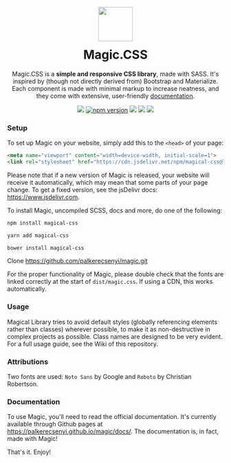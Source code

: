 <p align="center">
  <a href="https://palkerecsenyi.github.io/magic/docs/">
    <img src="https://palkerecsenyi.github.io/magic/documentation/media/icon.svg" width="80">
  </a>
  <h1 align="center" style="margin-top:0;">Magic.CSS</h1>
</p>
<p align="center">Magic.CSS is a <strong>simple and responsive CSS library</strong>, made with SASS. It's inspired by (though not directly derived from) Bootstrap and Materialize. Each component is made with minimal markup to increase neatness, and they come with extensive, user-friendly <a href="https://palkerecsenyi.github.io/magic/docs/">documentation</a>.</p>
<p align="center">
  <a href="https://travis-ci.org/palkerecsenyi/magic"><img src="https://travis-ci.org/palkerecsenyi/magic.svg?branch=master"></a>
  <a href="https://www.npmjs.com/package/magical-css"><img src="https://img.shields.io/npm/v/magical-css.svg" alt="npm version"></a>
  <a href="https://www.jsdelivr.com/package/npm/magical-css"><img src="https://data.jsdelivr.com/v1/package/npm/magical-css/badge"></a>
  <a href="https://www.npmjs.com/package/magical-css"><img src="https://img.shields.io/npm/dt/magical-css.svg"></a>
   <a href="https://gitter.im/magic-css/Lobby?utm_source=share-link&utm_medium=link&utm_campaign=share-link"><img src="http://badges.gitter.im/magic-css.png"></a>
</p>

### Setup
To set up Magic on your website, simply add this to the `<head>` of your page:
```HTML
<meta name="viewport" content="width=device-width, initial-scale=1">
<link rel="stylesheet" href="https://cdn.jsdelivr.net/npm/magical-css@latest/dist/magic.css">
```
Please note that if a new version of Magic is released, your website will receive it automatically, which may mean that some parts of your page change. To get a fixed version, see the jsDelivr docs: https://www.jsdelivr.com.


To install Magic, uncompiled SCSS, docs and more, do one of the following:
```bash
npm install magical-css
```
```bash
yarn add magical-css
```
```bash
bower install magical-css
```

Clone https://github.com/palkerecsenyi/magic.git

For the proper functionality of Magic, please double check that the fonts are linked correctly at the start of `dist/magic.css`. If using a CDN, this works automatically.

### Usage
Magical Library tries to avoid default styles (globally referencing elements rather than classes) wherever possible, to make it as non-destructive in complex projects as possible. Class names are designed to be very evident. For a full usage guide, see the Wiki of this repository.

### Attributions
Two fonts are used: `Noto Sans` by Google and `Roboto` by Christian Robertson.

### Documentation
To use Magic, you'll need to read the official documentation. It's currently available through Github pages at https://palkerecsenyi.github.io/magic/docs/. The documentation is, in fact, made with Magic!

That's it. Enjoy!
